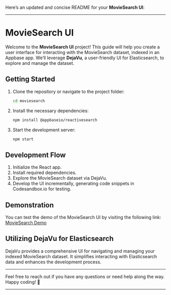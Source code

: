 Here’s an updated and concise README for your **MovieSearch UI**:

---

# MovieSearch UI

Welcome to the **MovieSearch UI** project! This guide will help you create a user interface for interacting with the MovieSearch dataset, indexed in an Appbase app. We’ll leverage **DejaVu**, a user-friendly UI for Elasticsearch, to explore and manage the dataset.


## Getting Started

1. Clone the repository or navigate to the project folder:
   ```bash
   cd moviesearch
   ```
2. Install the necessary dependencies:
   ```bash
   npm install @appbaseio/reactivesearch
   ```
3. Start the development server:
   ```bash
   npm start
   ```

## Development Flow

1. Initialize the React app.
2. Install required dependencies.
3. Explore the MovieSearch dataset via DejaVu.
4. Develop the UI incrementally, generating code snippets in Codesandbox.io for testing.

## Demonstration

You can test the demo of the MovieSearch UI by visiting the following link:  
[MovieSearch Demo](https://9whptn-3000.csb.app/)

## Utilizing DejaVu for Elasticsearch

DejaVu provides a comprehensive UI for navigating and managing your indexed MovieSearch dataset. It simplifies interacting with Elasticsearch data and enhances the development process.

---

Feel free to reach out if you have any questions or need help along the way. Happy coding! 🚀

---
